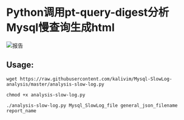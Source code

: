 # Python调用pt-query-digest分析Mysql慢查询生成html

![报告](https://kionf.com/article_images/slowlog-report-01.jpg)

## Usage:

```shell
wget https://raw.githubusercontent.com/kalivim/Mysql-SlowLog-analysis/master/analysis-slow-log.py

chmod +x analysis-slow-log.py

./analysis-slow-log.py Mysql_SlowLog_file general_json_filename report_name

```
